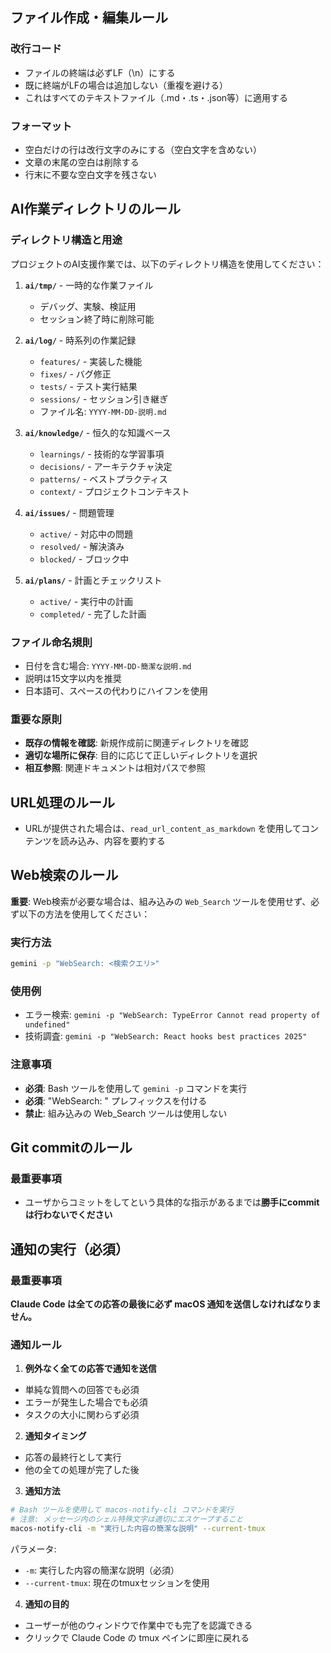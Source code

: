 ## ファイル作成・編集ルール

### 改行コード

- ファイルの終端は必ずLF（\n）にする
- 既に終端がLFの場合は追加しない（重複を避ける）
- これはすべてのテキストファイル（.md・.ts・.json等）に適用する

### フォーマット

- 空白だけの行は改行文字のみにする（空白文字を含めない）
- 文章の末尾の空白は削除する
- 行末に不要な空白文字を残さない

## AI作業ディレクトリのルール

### ディレクトリ構造と用途
プロジェクトのAI支援作業では、以下のディレクトリ構造を使用してください：

1. **`ai/tmp/`** - 一時的な作業ファイル
   - デバッグ、実験、検証用
   - セッション終了時に削除可能

2. **`ai/log/`** - 時系列の作業記録
   - `features/` - 実装した機能
   - `fixes/` - バグ修正
   - `tests/` - テスト実行結果
   - `sessions/` - セッション引き継ぎ
   - ファイル名: `YYYY-MM-DD-説明.md`

3. **`ai/knowledge/`** - 恒久的な知識ベース
   - `learnings/` - 技術的な学習事項
   - `decisions/` - アーキテクチャ決定
   - `patterns/` - ベストプラクティス
   - `context/` - プロジェクトコンテキスト

4. **`ai/issues/`** - 問題管理
   - `active/` - 対応中の問題
   - `resolved/` - 解決済み
   - `blocked/` - ブロック中

5. **`ai/plans/`** - 計画とチェックリスト
   - `active/` - 実行中の計画
   - `completed/` - 完了した計画

### ファイル命名規則
- 日付を含む場合: `YYYY-MM-DD-簡潔な説明.md`
- 説明は15文字以内を推奨
- 日本語可、スペースの代わりにハイフンを使用

### 重要な原則
- **既存の情報を確認**: 新規作成前に関連ディレクトリを確認
- **適切な場所に保存**: 目的に応じて正しいディレクトリを選択
- **相互参照**: 関連ドキュメントは相対パスで参照

## URL処理のルール

- URLが提供された場合は、`read_url_content_as_markdown` を使用してコンテンツを読み込み、内容を要約する

## Web検索のルール

**重要**: Web検索が必要な場合は、組み込みの `Web_Search` ツールを使用せず、必ず以下の方法を使用してください：

### 実行方法
```bash
gemini -p "WebSearch: <検索クエリ>"
```

### 使用例
- エラー検索: `gemini -p "WebSearch: TypeError Cannot read property of undefined"`
- 技術調査: `gemini -p "WebSearch: React hooks best practices 2025"`

### 注意事項
- **必須**: Bash ツールを使用して `gemini -p` コマンドを実行
- **必須**: "WebSearch: " プレフィックスを付ける
- **禁止**: 組み込みの Web_Search ツールは使用しない

## Git commitのルール

### 最重要事項

- ユーザからコミットをしてという具体的な指示があるまでは**勝手にcommitは行わないでください**

## 通知の実行（必須）

### 最重要事項

**Claude Code は全ての応答の最後に必ず macOS 通知を送信しなければなりません。**

### 通知ルール

1. **例外なく全ての応答で通知を送信**

- 単純な質問への回答でも必須
- エラーが発生した場合でも必須
- タスクの大小に関わらず必須

2. **通知タイミング**

- 応答の最終行として実行
- 他の全ての処理が完了した後

3. **通知方法**

```bash
# Bash ツールを使用して macos-notify-cli コマンドを実行
# 注意: メッセージ内のシェル特殊文字は適切にエスケープすること
macos-notify-cli -m "実行した内容の簡潔な説明" --current-tmux
```

パラメータ:
- `-m`: 実行した内容の簡潔な説明（必須）
- `--current-tmux`: 現在のtmuxセッションを使用

4. **通知の目的**

- ユーザーが他のウィンドウで作業中でも完了を認識できる
- クリックで Claude Code の tmux ペインに即座に戻れる
